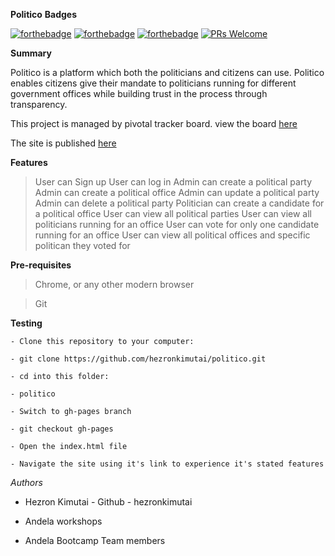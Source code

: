**Politico**
**Badges**

[![forthebadge](https://forthebadge.com/images/badges/uses-html.svg)](https://forthebadge.com)
[![forthebadge](https://forthebadge.com/images/badges/uses-css.svg)](https://forthebadge.com)
[![forthebadge](https://forthebadge.com/images/badges/uses-js.svg)](https://forthebadge.com)
[![PRs Welcome](https://img.shields.io/badge/PRs-welcome-brightgreen.svg?style=flat-square)](http://makeapullrequest.com)

**Summary**

Politico is a platform which both the politicians and citizens can use. Politico enables citizens give their mandate to politicians running for different government offices while building trust in the process through transparency.

This project is managed by pivotal tracker board. view the board [here](https://www.pivotaltracker.com/n/projects/2242526)

The site is published [here](https://hezronkimutai.github.io/politico/index.html)


**Features**

>User can Sign up
User can log in
Admin can create a political party
Admin can create a political office
Admin can update a political party
Admin can delete a political party
Politician can create a candidate for a political office
User can view all political parties
User can view all politicians running for an office
User can vote for only one candidate running for an office
User can view all political offices and specific politican they voted for

**Pre-requisites**

>Chrome, or any other modern browser

>Git

**Testing**

    - Clone this repository to your computer:

    - git clone https://github.com/hezronkimutai/politico.git

    - cd into this folder:

    - politico

    - Switch to gh-pages branch

    - git checkout gh-pages

    - Open the index.html file

    - Navigate the site using it's link to experience it's stated features

*Authors*

- Hezron Kimutai - Github - hezronkimutai

- Andela workshops
- Andela Bootcamp Team members
